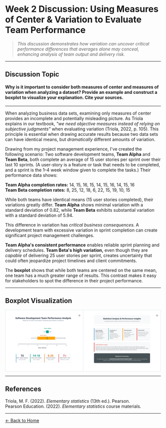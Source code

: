 # Week 2 Discussion: Using Measures of Center & Variation to Evaluate Team Performance

<img src="https://github.com/GabrielleDominguez/Statics-Applied-Bridging-Data-Decision-Making-in-Project-Management/blob/0ace3bb0847c61018f2c28df93381757fd91469c/Article%202%2C%20image%201%20v8.png?raw=true" alt="Week 2 Boxplot Cover" style="display:none;" />

> *This discussion demonstrates how variation can uncover critical performance differences that averages alone may conceal, enhancing analysis of team output and delivery risk.*

---

## **Discussion Topic**

#### Why is it important to consider both measures of center and measures of variation when analyzing a dataset? Provide an example and construct a boxplot to visualize your explanation. Cite your sources.

---

When analyzing business data sets, examining only measures of center provides an incomplete and potentially misleading picture. As Triola explains in our textbook, *"we need objective measures instead of relying on subjective judgments"* when evaluating variation (Triola, 2022, p. 105). This principle is essential when drawing accurate results because two data sets can have identical means, but *dramatically* different amounts of variation.

Drawing from my project management experience, I've created the following scenario: Two software development teams, **Team Alpha** and **Team Beta**, both complete an average of 15 user stories per sprint over their last 10 sprints. (A user-story is a feature or task that needs to be completed, and a sprint is the 1–4 week window given to complete the tasks.) Their performance data shows:

**Team Alpha completion rates:** 14, 15, 16, 15, 14, 15, 16, 14, 15, 16  
**Team Beta completion rates:** 8, 25, 12, 18, 6, 22, 15, 19, 10, 15

While both teams have identical means (15 user stories completed), their variations greatly differ. **Team Alpha** shows minimal variation with a standard deviation of 0.82, while **Team Beta** exhibits substantial variation with a standard deviation of 5.94.

This difference in variation has *critical business consequences.* A development team with excessive variation in sprint completion can create significant project management challenges.

**Team Alpha's consistent performance** enables reliable sprint planning and delivery schedules. **Team Beta's high variation,** even though they are *capable* of delivering 25 user stories per sprint, creates uncertainty that could often jeopardize project timelines and client commitments.

The **boxplot** shows that while both teams are centered on the same mean, one team has a much greater range of results. This contrast makes it easy for stakeholders to spot the difference in their project performance.

---

## Boxplot Visualization

<div style="display: flex; flex-wrap: nowrap; max-width: 1100px; margin: 0 auto;">
  <div class="imageBorder" >
    <img
   src="https://github.com/GabrielleDominguez/Statics-Applied-Bridging-Data-Decision-Making-in-Project-Management/blob/0ace3bb0847c61018f2c28df93381757fd91469c/Article%202%2C%20image%201%20v8.png?raw=true"
      alt="Boxplot Image 1"
      style="width: 100%; height: auto; display: block; cursor: pointer; border-radius: 0; transition: filter 0.3s ease;"
      class="zoomable"
    />
    <div class="plus">+</div>
  </div>

  <div class="imageBorder borderLeft" >
    <img
   src="https://github.com/GabrielleDominguez/Statics-Applied-Bridging-Data-Decision-Making-in-Project-Management/blob/4a74e50303f921a564c35dad7ae6df8e7c4d7fcc/Article%202%2C%20image%202%20v5.png?raw=true"
      alt="Boxplot Image 2"
      style="width: 100%; height: auto; display: block; cursor: pointer; border-radius: 0; transition: filter 0.3s ease;"
      class="zoomable"
    />
    <div style="position: absolute; top: 6px; right: 6px; font-size: 16px; color: rgba(0,0,0,0.4); pointer-events:none;">+</div>
  </div>
</div>

<style>
  
.imageBorder {
flex: 1; border: 1.5px solid #e2e8f0; position: relative; overflow: hidden;
}

.borderLeft {
border-left: none;
}

.plus {
position: absolute; top: 6px; right: 6px; font-size: 16px; color: rgba(0,0,0,0.4); pointer-events:none;
}
  
  /* Desktop: double size from 250px to ~500px */
  @media (min-width: 769px) {
    div[style*="flex: 1"] {
      min-width: 500px;
    }
    div[style*="flex: 1"]:hover img.zoomable {
      filter: brightness(0.85);
      transition: filter 0.3s ease;
    }
    div[style*="flex: 1"]:hover {
      box-shadow: none;
      filter: none;
      z-index: 10;
      transition: none;
    }
  }

  /* Mobile: keep exactly as is, side by side */
  @media (max-width: 768px) {
    div[style*="flex: 1"] {
      min-width: 45vw;
    }
  }

  /* Remove right border on last box */
  div[style*="flex: 1"]:last-child {
    border-right: none !important;
  }
  
  @media (hover: hover) and (pointer: fine) {
  .imageBorder:hover img.zoomable {
    filter: brightness(0.9);
    transition: filter 0.3s ease;
  }

  .imageBorder:hover .plus {
    color: rgba(0, 0, 0, 0.7);
    transition: color 0.3s ease;
  }
}
</style>

<script>
  // Modal Zoom script unchanged
  const zoomables = document.querySelectorAll('.zoomable');
  const modal = document.createElement('div');
  modal.id = 'modal';
  modal.style.cssText = `
    display:none; 
    position:fixed; 
    z-index:1000; 
    top:0; left:0; 
    width:100vw; height:100vh; 
    background:rgba(0,0,0,0.8); 
    justify-content:center; 
    align-items:center;
  `;
  modal.innerHTML = `
    <span id="modal-close" style="position: fixed; top: 20px; right: 30px; color: white; font-size: 30px; font-weight: bold; cursor: pointer;">&times;</span>
    <img id="modal-img" src="" alt="" style="max-width: 90%; max-height: 90%; border-radius: 8px; box-shadow: 0 0 15px rgba(0,0,0,0.5);" />
  `;
  document.body.appendChild(modal);

  const modalImg = document.getElementById('modal-img');
  const modalClose = document.getElementById('modal-close');

  zoomables.forEach(img => {
    img.addEventListener('click', () => {
      modal.style.display = 'flex';
      modalImg.src = img.src;
      modalImg.alt = img.alt;
    });
  });

  modalClose.addEventListener('click', () => {
    modal.style.display = 'none';
    modalImg.src = '';
  });

  modal.addEventListener('click', e => {
    if (e.target === modal) {
      modal.style.display = 'none';
      modalImg.src = '';
    }
  });

  document.addEventListener('keydown', e => {
    if (e.key === 'Escape') {
      modal.style.display = 'none';
      modalImg.src = '';
    }
  });
</script>

---

## References

Triola, M. F. (2022). *Elementary statistics* (13th ed.). Pearson.  
Pearson Education. (2022). *Elementary statistics* course materials.

---

[← Back to Home](https://gabrielledominguez.github.io/Statics-Applied-Bridging-Data-Decision-Making-in-Project-Management/)

